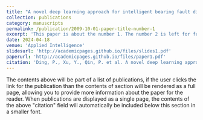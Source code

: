 ```yaml
---
title: "A novel deep learning approach for intelligent bearing fault diagnosis under extremely small samples"
collection: publications
category: manuscripts
permalink: /publication/2009-10-01-paper-title-number-1
excerpt: 'This paper is about the number 1. The number 2 is left for future work.'
date: 2024-04-18
venue: 'Applied Intelligence'
slidesurl: 'http://academicpages.github.io/files/slides1.pdf'
paperurl: 'http://academicpages.github.io/files/paper1.pdf'
citation: 'Ding, P., Xu, Y., Qin, P. et al. A novel deep learning approach for intelligent bearing fault diagnosis under extremely small samples. Appl Intell 54, 5306–5316 (2024). https://doi.org/10.1007/s10489-024-05429-7'
---
```


The contents above will be part of a list of publications, if the user clicks the link for the publication than the contents of section will be rendered as a full page, allowing you to provide more information about the paper for the reader. When publications are displayed as a single page, the contents of the above "citation" field will automatically be included below this section in a smaller font.
